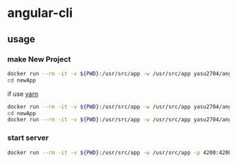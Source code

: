 # angular-cli

## usage

### make New Project
```bash
docker run --rm -it -v ${PWD}:/usr/src/app -w /usr/src/app yasu2704/angular-cli:6.9-latest ng new newApp
cd newApp
```

if use [yarn](https://yarnpkg.com/)
```bash
docker run --rm -it -v ${PWD}:/usr/src/app -w /usr/src/app yasu2704/angular-cli:6.9-latest ng new newApp --skip-npm
cd newApp
docker run --rm -it -v ${PWD}:/usr/src/app -w /usr/src/app yasu2704/angular-cli:6.9-latest yarn install --ignore-optional
```

### start server
```bash
docker run --rm -it -v ${PWD}:/usr/src/app -w /usr/src/app -p 4200:4200 yasu2704/angular-cli:6.9-latest ng s
```